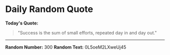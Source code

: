 # Daily Random Quote

**Today's Quote:**
> "Success is the sum of small efforts, repeated day in and day out."

---

**Random Number:** 300
**Random Text:** 0L5oeM2LXweUj45
